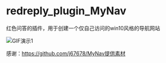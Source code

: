 # redreply_plugin_MyNav
红色问答的插件，用于创建一个仅自己访问的win10风格的导航网站

![GIF演示1](preview1.gif)

感谢：https://github.com/j67678/MyNav提供素材
